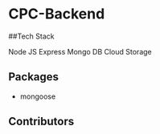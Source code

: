 # CPC-Backend

##Tech Stack

Node JS
Express
Mongo DB Cloud Storage

## Packages
- mongoose

## Contributors

